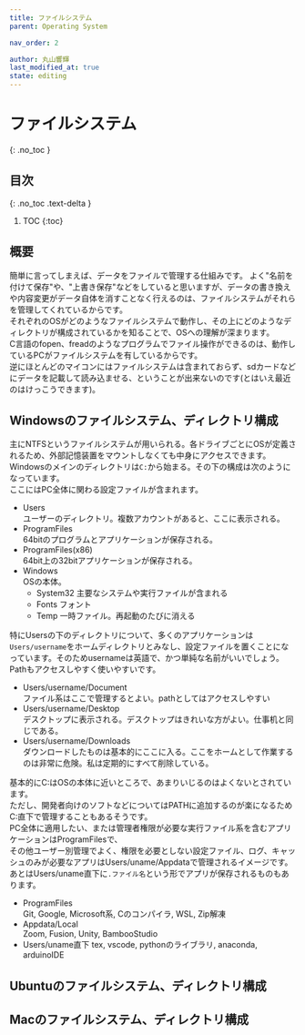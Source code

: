 ```yaml
---
title: ファイルシステム
parent: Operating System

nav_order: 2

author: 丸山響輝
last_modified_at: true
state: editing
---
```


# **ファイルシステム**
{: .no_toc }

## 目次
{: .no_toc .text-delta }

1. TOC
{:toc}

## 概要
簡単に言ってしまえば、データをファイルで管理する仕組みです。
よく"名前を付けて保存"や、"上書き保存"などをしていると思いますが、データの書き換えや内容変更がデータ自体を消すことなく行えるのは、ファイルシステムがそれらを管理してくれているからです。  
それぞれのOSがどのようなファイルシステムで動作し、その上にどのようなディレクトリが構成されているかを知ることで、OSへの理解が深まります。  
C言語のfopen、freadのようなプログラムでファイル操作ができるのは、動作しているPCがファイルシステムを有しているからです。  
逆にほとんどのマイコンにはファイルシステムは含まれておらず、sdカードなどにデータを記載して読み込ませる、ということが出来ないのです(とはいえ最近のはけっこうできます)。

## Windowsのファイルシステム、ディレクトリ構成
主にNTFSというファイルシステムが用いられる。各ドライブごとにOSが定義されるため、外部記憶装置をマウントしなくても中身にアクセスできます。  
Windowsのメインのディレクトリは`C:`から始まる。その下の構成は次のようになっています。  
ここにはPC全体に関わる設定ファイルが含まれます。  
- Users  
ユーザーのディレクトリ。複数アカウントがあると、ここに表示される。  
- ProgramFiles  
64bitのプログラムとアプリケーションが保存される。  
- ProgramFiles(x86)  
64bit上の32bitアプリケーションが保存される。  
- Windows  
OSの本体。  
  - System32  主要なシステムや実行ファイルが含まれる  
  - Fonts  フォント  
  - Temp  一時ファイル。再起動のたびに消える  

特にUsersの下のディレクトリについて、多くのアプリケーションは`Users/username`をホームディレクトリとみなし、設定ファイルを置くことになっています。そのためusernameは英語で、かつ単純な名前がいいでしょう。Pathもアクセスしやすく使いやすいです。  

- Users/username/Document  
ファイル系はここで管理するとよい。pathとしてはアクセスしやすい
- Users/username/Desktop  
デスクトップに表示される。デスクトップはきれいな方がよい。仕事机と同じである。
- Users/username/Downloads  
ダウンロードしたものは基本的にここに入る。ここをホームとして作業するのは非常に危険。私は定期的にすべて削除している。  

基本的にC:はOSの本体に近いところで、あまりいじるのはよくないとされています。  
ただし、開発者向けのソフトなどについてはPATHに追加するのが楽になるためC:直下で管理することもあるそうです。  
PC全体に適用したい、または管理者権限が必要な実行ファイル系を含むアプリケーションはProgramFilesで、  
その他ユーザー別管理でよく、権限を必要としない設定ファイル、ログ、キャッシュのみが必要なアプリはUsers/uname/Appdataで管理されるイメージです。 
あとはUsers/uname直下に`.ファイル名`という形でアプリが保存されるものもあります。

- ProgramFiles  
Git, Google, Microsoft系, Cのコンパイラ, WSL, Zip解凍
- Appdata/Local  
Zoom, Fusion, Unity, BambooStudio
- Users/uname直下
tex, vscode, pythonのライブラリ, anaconda, arduinoIDE


## Ubuntuのファイルシステム、ディレクトリ構成


## Macのファイルシステム、ディレクトリ構成

